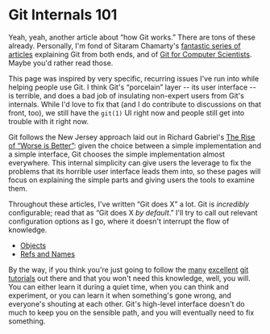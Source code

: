# Git Internals 101

Yeah, yeah, another article about “how Git works.” There are tons of these
already. Personally, I'm fond of Sitaram Chamarty's [fantastic series of
articles](http://gitolite.com/master-toc.html) explaining Git from both ends,
and of [Git for Computer
Scientists](http://eagain.net/articles/git-for-computer-scientists/). Maybe
you'd rather read those.

This page was inspired by very specific, recurring issues I've run into while
helping people use Git. I think Git's “porcelain” layer -- its user interface
-- is terrible, and does a bad job of insulating non-expert users from Git's
internals. While I'd love to fix that (and I do contribute to discussions on
that front, too), we still have the `git(1)` UI right now and people still get
into trouble with it right now.

Git follows the New Jersey approach laid out in Richard Gabriel's [The Rise of
“Worse is Better”](http://www.dreamsongs.com/RiseOfWorseIsBetter.html): given
the choice between a simple implementation and a simple interface, Git chooses
the simple implementation almost everywhere. This internal simplicity can give
users the leverage to fix the problems that its horrible user interface leads
them into, so these pages will focus on explaining the simple parts and giving
users the tools to examine them.

Throughout these articles, I've written “Git does X” a lot. Git is
_incredibly_ configurable; read that as “Git does X _by default_.” I'll try to
call out relevant configuration options as I go, where it doesn't interrupt
the flow of knowledge.

* [Objects](objects)
* [Refs and Names](refs-and-names)

By the way, if you think you're just going to follow the
[many](http://git-scm.com/documentation)
[excellent](http://www.atlassian.com/git/tutorial)
[git](http://try.github.io/levels/1/challenges/1)
[tutorials](https://www.kernel.org/pub/software/scm/git/docs/gittutorial.html)
out there and that you won't need this knowledge, well, you will. You can
either learn it during a quiet time, when you can think and experiment, or you
can learn it when something's gone wrong, and everyone's shouting at each
other. Git's high-level interface doesn't do much to keep you on the sensible
path, and you will eventually need to fix something.
